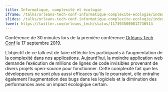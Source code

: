 ```yaml
---
title: Informatique, complexité et écologie
iframe: /talks/orleans-tech-conf-informatique-complexite-ecologie/index.html
slides: /talks/orleans-tech-conf-informatique-complexite-ecologie/index.html
tweet: https://twitter.com/orleans_tech/status/1173935000812736513
---
```


Conférence de 30 minutes lors de la première conférence [Orléans Tech Conf](https://orleans-tech-conf.com/) le 17 septembre 2019.

L’objectif de ce talk est de faire réfléchir les participants à l’augmentation de la complexité dans nos applications. Aujourd’hui, la moindre application web demande l’exécution de millions de lignes de code invisibles provenant de divers projets open-source pour fonctionner. Cette complexité fait que les développeurs ne sont plus aussi efficaces qu’ils le pourraient, elle entraîne également l’augmentation des bugs dans les logiciels et la diminution des performances avec un impact écologique certain.